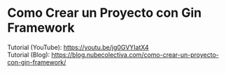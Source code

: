 # Como Crear un Proyecto con Gin Framework 
Tutorial (YouTube): https://youtu.be/jg0GVYIatX4 
<br>
Tutorial (Blog): https://blog.nubecolectiva.com/como-crear-un-proyecto-con-gin-framework/ 
